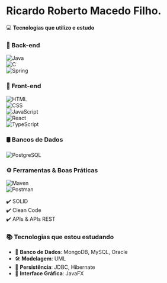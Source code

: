 # Ricardo Roberto Macedo Filho.

💻 **Tecnologias que utilizo e estudo**

### 🔧 Back-end  
![Java](https://img.shields.io/badge/Java-ED8B00?style=for-the-badge&logo=java&logoColor=white)  
![C](https://img.shields.io/badge/C-00599C?style=for-the-badge&logo=c&logoColor=white)  
![Spring](https://img.shields.io/badge/Spring-6DB33F?style=for-the-badge&logo=spring&logoColor=white)

### 🎨 Front-end  
![HTML](https://img.shields.io/badge/HTML5-E34F26?style=for-the-badge&logo=html5&logoColor=white)  
![CSS](https://img.shields.io/badge/CSS3-1572B6?style=for-the-badge&logo=css3&logoColor=white)  
![JavaScript](https://img.shields.io/badge/JavaScript-F7DF1E?style=for-the-badge&logo=javascript&logoColor=black)  
![React](https://img.shields.io/badge/React-20232A?style=for-the-badge&logo=react&logoColor=61DAFB)  
![TypeScript](https://img.shields.io/badge/TypeScript-3178C6?style=for-the-badge&logo=typescript&logoColor=white)

### 🛢️ Bancos de Dados  
![PostgreSQL](https://img.shields.io/badge/PostgreSQL-316192?style=for-the-badge&logo=postgresql&logoColor=white)

### ⚙️ Ferramentas & Boas Práticas  
![Maven](https://img.shields.io/badge/Maven-C71A36?style=for-the-badge&logo=apache-maven&logoColor=white)  
![Postman](https://img.shields.io/badge/Postman-FF6C37?style=for-the-badge&logo=postman&logoColor=white)

✔️ SOLID  
✔️ Clean Code  
✔️ APIs & APIs REST

### 📚 Tecnologias que estou estudando

- 🧠 **Banco de Dados**: MongoDB, MySQL, Oracle  
- 🛠️ **Modelagem**: UML  
- 💾 **Persistência**: JDBC, Hibernate  
- 🎨 **Interface Gráfica**: JavaFX
